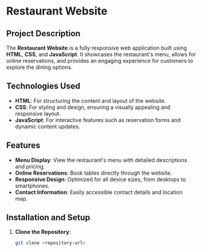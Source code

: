# **Restaurant Website**

## **Project Description**
The **Restaurant Website** is a fully responsive web application built using **HTML**, **CSS**, and **JavaScript**. It showcases the restaurant's menu, allows for online reservations, and provides an engaging experience for customers to explore the dining options.

## **Technologies Used**
- **HTML**: For structuring the content and layout of the website.
- **CSS**: For styling and design, ensuring a visually appealing and responsive layout.
- **JavaScript**: For interactive features such as reservation forms and dynamic content updates.

## **Features**
- **Menu Display**: View the restaurant's menu with detailed descriptions and pricing.
- **Online Reservations**: Book tables directly through the website.
- **Responsive Design**: Optimized for all device sizes, from desktops to smartphones.
- **Contact Information**: Easily accessible contact details and location map.

## **Installation and Setup**
1. **Clone the Repository**: 
   ```bash
   git clone <repository-url>
